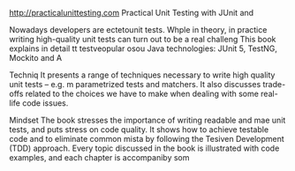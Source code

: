 
http://practicalunittesting.com
Practical Unit Testing with JUnit and 


Nowadays developers are ectetounit tests. Whple in theory, in practice writing high-quality unit tests can turn out to be a real challeng
This book explains in detail  tt testveopular osou Java technologies: JUnit 5, TestNG, Mockito and A




Techniq
It presents a range of techniques necessary to write high quality unit tests – e.g. m parametrized tests and matchers. It also discusses trade-offs related to the choices we have to make when dealing with some real-life code issues.

Mindset
The book stresses the importance of writing readable and mae unit tests, and puts  stress on code quality. It shows how to achieve testable code and to eliminate common mista by following the Tesiven Development (TDD) approach. Every topic discussed in the book is illustrated with code examples, and each chapter is accompaniby som













